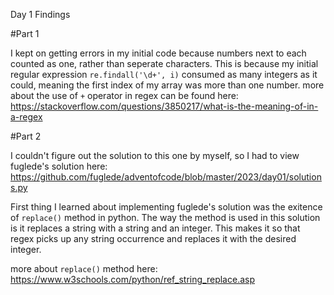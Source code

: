 Day 1 Findings

#Part 1

I kept on getting errors in my initial code because numbers next to each counted as one, rather than seperate characters. 
This is because my initial regular expression `re.findall('\d+', i)` consumed as many integers as it could, meaning the first index of my array was more than one number. 
more about the use of `+` operator in regex can be found here: https://stackoverflow.com/questions/3850217/what-is-the-meaning-of-in-a-regex

#Part 2

I couldn't figure out the solution to this one by myself, so I had to view fuglede's solution here: https://github.com/fuglede/adventofcode/blob/master/2023/day01/solutions.py

First thing I learned about implementing fuglede's solution was the exitence of `replace()` method in python. The way the method is used in this solution is it replaces a string with a string and an integer. This makes it so that regex picks up any string occurrence and replaces it with the desired integer.

more about `replace()` method here: https://www.w3schools.com/python/ref_string_replace.asp

